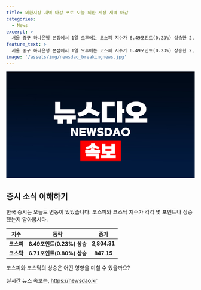 ```yaml
---
title: 외환시장 새벽 마감 포토 오늘 외환 시장 새벽 마감
categories:
  - News
excerpt: >
  서울 중구 하나은행 본점에서 1일 오후에는 코스피 지수가 6.49포인트(0.23%) 상승한 2,804.31로 마감되었고, 코스닥은 6.71포인트(0.80%) 오른 847.15에 장을 마감했다. 주식시장의 변동에 대한 관심이 뜨겁다.
feature_text: >
  서울 중구 하나은행 본점에서 1일 오후에는 코스피 지수가 6.49포인트(0.23%) 상승한 2,804.31로 마감되었고, 코스닥은 6.71포인트(0.80%) 오른 847.15에 장을 마감했다. 주식시장의 변동에 대한 관심이 뜨겁다.
image: '/assets/img/newsdao_breakingnews.jpg'
---
```


<p><img src="/assets/img/newsdao_breakingnews.jpg" alt="bookingtag 속보" /></p>

<h2 data-ke-size="size26">증시 소식 이해하기</h2>

<p data-ke-size="size16">한국 증시는 오늘도 변동이 있었습니다. 코스피와 코스닥 지수가 각각 몇 포인트나 상승했는지 알아봅시다.</p>

<table>
    <thead>
        <tr>
            <th>지수</th>
            <th>등락</th>
            <th>종가</th>
        </tr>
    </thead>
    <tbody>
        <tr>
            <td><b>코스피</b></td>
            <td style="text-align: center;"><b>6.49포인트(0.23%) 상승</b></td>
            <td style="text-align: center;"><b>2,804.31</b></td>
        </tr>
        <tr>
            <td><b>코스닥</b></td>
            <td style="text-align: center;"><b>6.71포인트(0.80%) 상승</b></td>
            <td style="text-align: center;"><b>847.15</b></td>
        </tr>
    </tbody>
</table>

<p data-ke-size="size16">코스피와 코스닥의 상승은 어떤 영향을 미칠 수 있을까요?</p>
실시간 뉴스 속보는, <a href="https://newsdao.kr" rel="dofollow">https://newsdao.kr</a>



